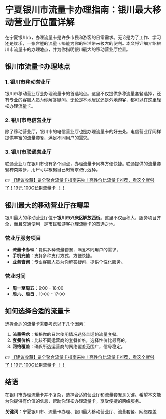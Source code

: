 # 宁夏银川市流量卡办理指南：银川最大移动营业厅位置详解

在宁夏银川市，办理流量卡是许多市民和游客的日常需求。无论是为了工作、学习还是娱乐，一张合适的流量卡都能为你的生活带来极大的便利。本文将详细介绍银川市流量卡的办理地点，并为你指明银川最大的移动营业厅位置。

## 银川市流量卡办理地点

### 1. 银川市移动营业厅

银川市移动营业厅是办理流量卡的首选地点。这里不仅提供多种流量套餐选择，还有专业的客服人员为你解答疑问。无论是本地居民还是外地游客，都可以在这里轻松办理流量卡。

### 2. 银川市电信营业厅

除了移动营业厅，银川市的电信营业厅也是办理流量卡的好去处。电信营业厅同样提供丰富的流量套餐，满足不同用户的需求。

### 3. 银川市联通营业厅

联通营业厅在银川市也有多个网点，办理流量卡同样方便快捷。联通提供的流量套餐种类繁多，用户可以根据自己的需求进行选择。

👉 [【建议收藏】最全聚合流量卡指南来啦！高性价比流量卡推荐，看这个就够了！19元 100G长期流量卡 ！！](https://bit.ly/Liuliangka)

## 银川最大的移动营业厅在哪里

银川最大的移动营业厅位于**银川市兴庆区解放西街**。这里不仅面积大，服务项目齐全，而且交通便利，是市民和游客办理流量卡的首选之地。

### 营业厅服务项目

- **流量卡办理**：提供多种流量套餐，满足不同用户的需求。
- **手机充值**：支持多种支付方式，方便快捷。
- **业务咨询**：专业客服人员为你解答疑问，提供个性化服务。

### 营业时间

- **周一至周五**：9:00 - 18:00
- **周六、周日**：10:00 - 17:00

## 如何选择合适的流量卡

选择合适的流量卡需要考虑以下几个因素：

1. **流量需求**：根据你的日常使用情况选择合适的流量套餐。
2. **套餐价格**：比较不同运营商的套餐价格，选择性价比最高的。
3. **网络覆盖**：确保所选运营商的网络覆盖范围广，信号稳定。

👉 [【建议收藏】最全聚合流量卡指南来啦！高性价比流量卡推荐，看这个就够了！19元 100G长期流量卡 ！！](https://bit.ly/Liuliangka)

## 结语

在银川市办理流量卡并不复杂，选择合适的营业厅和流量套餐是关键。希望本文能为你提供有价值的信息，帮助你轻松办理流量卡，享受便捷的网络服务。

**关键词**：宁夏银川市、流量卡办理、银川最大移动营业厅、流量套餐、网络覆盖